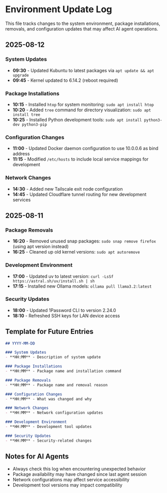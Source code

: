 # Environment Update Log

This file tracks changes to the system environment, package installations, removals, and configuration updates that may affect AI agent operations.

## 2025-08-12

### System Updates
- **09:30** - Updated Kubuntu to latest packages via `apt update && apt upgrade`
- **09:45** - Kernel updated to 6.14.2 (reboot required)

### Package Installations
- **10:15** - Installed `htop` for system monitoring: `sudo apt install htop`
- **10:20** - Added `tree` command for directory visualization: `sudo apt install tree`
- **10:25** - Installed Python development tools: `sudo apt install python3-dev python3-pip`

### Configuration Changes
- **11:00** - Updated Docker daemon configuration to use 10.0.0.6 as bind address
- **11:15** - Modified `/etc/hosts` to include local service mappings for development

### Network Changes
- **14:30** - Added new Tailscale exit node configuration
- **14:45** - Updated Cloudflare tunnel routing for new development services

## 2025-08-11

### Package Removals
- **16:20** - Removed unused snap packages: `sudo snap remove firefox` (using apt version instead)
- **16:25** - Cleaned up old kernel versions: `sudo apt autoremove`

### Development Environment
- **17:00** - Updated uv to latest version: `curl -LsSf https://astral.sh/uv/install.sh | sh`
- **17:15** - Installed new Ollama models: `ollama pull llama3.2:latest`

### Security Updates
- **18:00** - Updated 1Password CLI to version 2.24.0
- **18:10** - Refreshed SSH keys for LAN device access

## Template for Future Entries

```markdown
## YYYY-MM-DD

### System Updates
- **HH:MM** - Description of system update

### Package Installations
- **HH:MM** - Package name and installation command

### Package Removals
- **HH:MM** - Package name and removal reason

### Configuration Changes
- **HH:MM** - What was changed and why

### Network Changes
- **HH:MM** - Network configuration updates

### Development Environment
- **HH:MM** - Development tool updates

### Security Updates
- **HH:MM** - Security-related changes
```

## Notes for AI Agents

- Always check this log when encountering unexpected behavior
- Package availability may have changed since last agent session
- Network configurations may affect service accessibility
- Development tool versions may impact compatibility